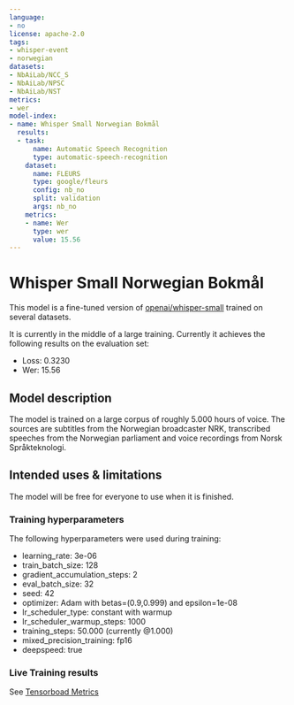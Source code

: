 ```yaml
---
language:
- no
license: apache-2.0
tags:
- whisper-event
- norwegian
datasets:
- NbAiLab/NCC_S
- NbAiLab/NPSC
- NbAiLab/NST
metrics:
- wer
model-index:
- name: Whisper Small Norwegian Bokmål
  results:
  - task:
      name: Automatic Speech Recognition
      type: automatic-speech-recognition
    dataset:
      name: FLEURS
      type: google/fleurs
      config: nb_no
      split: validation
      args: nb_no
    metrics:
    - name: Wer
      type: wer
      value: 15.56
---
```


# Whisper Small Norwegian Bokmål

This model is a fine-tuned version of [openai/whisper-small](https://huggingface.co/openai/whisper-small) trained on several datasets.

It is currently in the middle of a large training. Currently it achieves the following results on the evaluation set:
- Loss: 0.3230
- Wer: 15.56

## Model description

The model is trained on a large corpus of roughly 5.000 hours of voice. The sources are subtitles from the Norwegian broadcaster NRK, transcribed speeches from the Norwegian parliament and voice recordings from Norsk Språkteknologi. 

## Intended uses & limitations

The model will be free for everyone to use when it is finished.

### Training hyperparameters

The following hyperparameters were used during training:
- learning_rate: 3e-06
- train_batch_size: 128
- gradient_accumulation_steps: 2
- eval_batch_size: 32
- seed: 42
- optimizer: Adam with betas=(0.9,0.999) and epsilon=1e-08
- lr_scheduler_type: constant with warmup
- lr_scheduler_warmup_steps: 1000
- training_steps: 50.000 (currently @1.000)
- mixed_precision_training: fp16
- deepspeed: true

### Live Training results
See [Tensorboad Metrics](https://huggingface.co/NbAiLab/whisper-small-nob/tensorboard)




